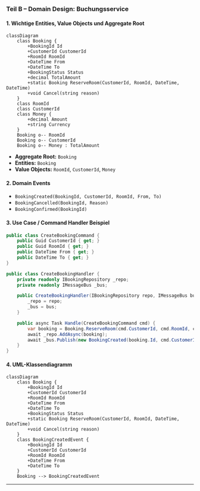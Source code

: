 ### Teil B – Domain Design: Buchungsservice

#### 1. Wichtige Entities, Value Objects und Aggregate Root

```mermaid
classDiagram
    class Booking {
        +BookingId Id
        +CustomerId CustomerId
        +RoomId RoomId
        +DateTime From
        +DateTime To
        +BookingStatus Status
        +decimal TotalAmount
        +static Booking ReserveRoom(CustomerId, RoomId, DateTime, DateTime)
        +void Cancel(string reason)
    }
    class RoomId
    class CustomerId
    class Money {
        +decimal Amount
        +string Currency
    }
    Booking o-- RoomId
    Booking o-- CustomerId
    Booking o-- Money : TotalAmount
```

* **Aggregate Root:** `Booking`
* **Entities:** `Booking`
* **Value Objects:** `RoomId`, `CustomerId`, `Money`

#### 2. Domain Events

* `BookingCreated(BookingId, CustomerId, RoomId, From, To)`
* `BookingCancelled(BookingId, Reason)`
* `BookingConfirmed(BookingId)`

#### 3. Use Case / Command Handler Beispiel

```csharp
public class CreateBookingCommand {
    public Guid CustomerId { get; }
    public Guid RoomId { get; }
    public DateTime From { get; }
    public DateTime To { get; }
}

public class CreateBookingHandler {
    private readonly IBookingRepository _repo;
    private readonly IMessageBus _bus;

    public CreateBookingHandler(IBookingRepository repo, IMessageBus bus) {
        _repo = repo;
        _bus = bus;
    }

    public async Task Handle(CreateBookingCommand cmd) {
        var booking = Booking.ReserveRoom(cmd.CustomerId, cmd.RoomId, cmd.From, cmd.To);
        await _repo.AddAsync(booking);
        await _bus.Publish(new BookingCreated(booking.Id, cmd.CustomerId, cmd.RoomId, cmd.From, cmd.To));
    }
}
```

#### 4. UML-Klassendiagramm

```mermaid
classDiagram
    class Booking {
        +BookingId Id
        +CustomerId CustomerId
        +RoomId RoomId
        +DateTime From
        +DateTime To
        +BookingStatus Status
        +static Booking ReserveRoom(CustomerId, RoomId, DateTime, DateTime)
        +void Cancel(string reason)
    }
    class BookingCreatedEvent {
        +BookingId Id
        +CustomerId CustomerId
        +RoomId RoomId
        +DateTime From
        +DateTime To
    }
    Booking --> BookingCreatedEvent
```

---
